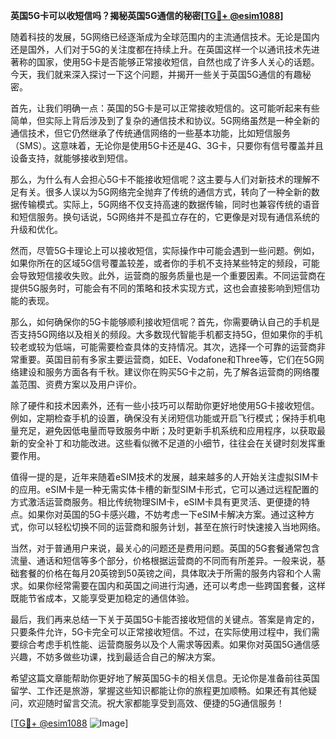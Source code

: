 **英国5G卡可以收短信吗？揭秘英国5G通信的秘密[[TG💪+ @esim1088](https://t.me/s/esim1088)]**

随着科技的发展，5G网络已经逐渐成为全球范围内的主流通信技术。无论是国内还是国外，人们对于5G的关注度都在持续上升。在英国这样一个以通讯技术先进著称的国家，使用5G卡是否能够正常接收短信，自然也成了许多人关心的话题。今天，我们就来深入探讨一下这个问题，并揭开一些关于英国5G通信的有趣秘密。

首先，让我们明确一点：英国的5G卡是可以正常接收短信的。这可能听起来有些简单，但实际上背后涉及到了复杂的通信技术和协议。5G网络虽然是一种全新的通信技术，但它仍然继承了传统通信网络的一些基本功能，比如短信服务（SMS）。这意味着，无论你是使用5G卡还是4G、3G卡，只要你有信号覆盖并且设备支持，就能够接收到短信。

那么，为什么有人会担心5G卡不能接收短信呢？这主要与人们对新技术的理解不足有关。很多人误以为5G网络完全抛弃了传统的通信方式，转向了一种全新的数据传输模式。实际上，5G网络不仅支持高速的数据传输，同时也兼容传统的语音和短信服务。换句话说，5G网络并不是孤立存在的，它更像是对现有通信系统的升级和优化。

然而，尽管5G卡理论上可以接收短信，实际操作中可能会遇到一些问题。例如，如果你所在的区域5G信号覆盖较差，或者你的手机不支持某些特定的频段，可能会导致短信接收失败。此外，运营商的服务质量也是一个重要因素。不同运营商在提供5G服务时，可能会有不同的策略和技术实现方式，这也会直接影响到短信功能的表现。

那么，如何确保你的5G卡能够顺利接收短信呢？首先，你需要确认自己的手机是否支持5G网络以及相关的频段。大多数现代智能手机都支持5G，但如果你的手机较老或较为低端，可能需要检查具体的支持情况。其次，选择一个可靠的运营商非常重要。英国目前有多家主要运营商，如EE、Vodafone和Three等，它们在5G网络建设和服务方面各有千秋。建议你在购买5G卡之前，先了解各运营商的网络覆盖范围、资费方案以及用户评价。

除了硬件和技术因素外，还有一些小技巧可以帮助你更好地使用5G卡接收短信。例如，定期检查手机的设置，确保没有关闭短信功能或开启飞行模式；保持手机电量充足，避免因低电量而导致服务中断；及时更新手机系统和应用程序，以获取最新的安全补丁和功能改进。这些看似微不足道的小细节，往往会在关键时刻发挥重要作用。

值得一提的是，近年来随着eSIM技术的发展，越来越多的人开始关注虚拟SIM卡的应用。eSIM卡是一种无需实体卡槽的新型SIM卡形式，它可以通过远程配置的方式激活运营商服务。相比传统物理SIM卡，eSIM卡具有更灵活、更便捷的特点。如果你对英国的5G卡感兴趣，不妨考虑一下eSIM卡解决方案。通过这种方式，你可以轻松切换不同的运营商和服务计划，甚至在旅行时快速接入当地网络。

当然，对于普通用户来说，最关心的问题还是费用问题。英国的5G套餐通常包含流量、通话和短信等多个部分，价格根据运营商的不同而有所差异。一般来说，基础套餐的价格在每月20英镑到50英镑之间，具体取决于所需的服务内容和个人需求。如果你经常需要在国内和英国之间进行沟通，还可以考虑一些跨国套餐，这样既能节省成本，又能享受更加稳定的通信体验。

最后，我们再来总结一下关于英国5G卡能否接收短信的关键点。答案是肯定的，只要条件允许，5G卡完全可以正常接收短信。不过，在实际使用过程中，我们需要综合考虑手机性能、运营商服务以及个人需求等因素。如果你对英国5G通信感兴趣，不妨多做些功课，找到最适合自己的解决方案。

希望这篇文章能帮助你更好地了解英国5G卡的相关信息。无论你是准备前往英国留学、工作还是旅游，掌握这些知识都能让你的旅程更加顺畅。如果还有其他疑问，欢迎随时留言交流。祝大家都能享受到高效、便捷的5G通信服务！

[[TG💪+ @esim1088](https://t.me/s/esim1088) ![Image](https://i.postimg.cc/4NQfJmqS/Snipaste-2025-05-13-00-14-12.png)]